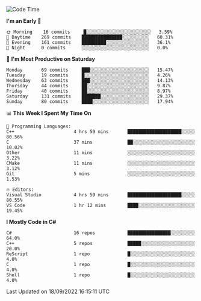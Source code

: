 <!--START_SECTION:waka-->
![Code Time](http://img.shields.io/badge/Code%20Time-822%20hrs%2020%20mins-blue)

**I'm an Early 🐤** 

```text
🌞 Morning    16 commits     █░░░░░░░░░░░░░░░░░░░░░░░░   3.59% 
🌆 Daytime    269 commits    ███████████████░░░░░░░░░░   60.31% 
🌃 Evening    161 commits    █████████░░░░░░░░░░░░░░░░   36.1% 
🌙 Night      0 commits      ░░░░░░░░░░░░░░░░░░░░░░░░░   0.0%

```
📅 **I'm Most Productive on Saturday** 

```text
Monday       69 commits     ███░░░░░░░░░░░░░░░░░░░░░░   15.47% 
Tuesday      19 commits     █░░░░░░░░░░░░░░░░░░░░░░░░   4.26% 
Wednesday    63 commits     ███░░░░░░░░░░░░░░░░░░░░░░   14.13% 
Thursday     44 commits     ██░░░░░░░░░░░░░░░░░░░░░░░   9.87% 
Friday       40 commits     ██░░░░░░░░░░░░░░░░░░░░░░░   8.97% 
Saturday     131 commits    ███████░░░░░░░░░░░░░░░░░░   29.37% 
Sunday       80 commits     ████░░░░░░░░░░░░░░░░░░░░░   17.94%

```


📊 **This Week I Spent My Time On** 

```text
💬 Programming Languages: 
C++                      4 hrs 59 mins       ████████████████████░░░░░   80.56% 
C                        37 mins             ██░░░░░░░░░░░░░░░░░░░░░░░   10.02% 
Other                    11 mins             ░░░░░░░░░░░░░░░░░░░░░░░░░   3.22% 
CMake                    11 mins             ░░░░░░░░░░░░░░░░░░░░░░░░░   3.12% 
Git                      5 mins              ░░░░░░░░░░░░░░░░░░░░░░░░░   1.53%

🔥 Editors: 
Visual Studio            4 hrs 59 mins       ████████████████████░░░░░   80.55% 
VS Code                  1 hr 12 mins        ████░░░░░░░░░░░░░░░░░░░░░   19.45%

```

**I Mostly Code in C#** 

```text
C#                       16 repos            ████████████████░░░░░░░░░   64.0% 
C++                      5 repos             █████░░░░░░░░░░░░░░░░░░░░   20.0% 
ReScript                 1 repo              █░░░░░░░░░░░░░░░░░░░░░░░░   4.0% 
C                        1 repo              █░░░░░░░░░░░░░░░░░░░░░░░░   4.0% 
Shell                    1 repo              █░░░░░░░░░░░░░░░░░░░░░░░░   4.0%

```



 Last Updated on 18/09/2022 16:15:11 UTC
<!--END_SECTION:waka-->
